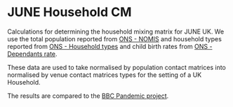 # JUNE Household CM
Calculations for determining the household mixing matrix for JUNE UK. We use the total population reported from [ONS - NOMIS](www.nomisweb.co.uk/census/2011/KS102UK/view/2092957697?cols=measures) and household types reported from [ONS - Household types](https://www.nomisweb.co.uk/census/2011/KS105UK/view/2092957697?cols=measures) and child birth rates from
 [ONS - Dependants rate](https://www.ons.gov.uk/peoplepopulationandcommunity/birthsdeathsandmarriages/families/adhocs/008855familieswithdependentchildrenbynumberofchildrenuk1996to2017).

These data are used to take normalised by population contact matrices into normalised by venue contact matrices types for the setting of a UK Household.

The results are compared to the [BBC Pandemic project](https://www.medrxiv.org/content/10.1101/2020.02.16.20023754v2.full).
